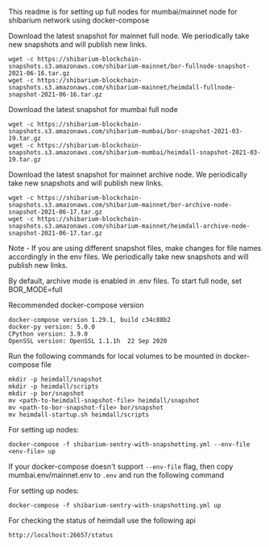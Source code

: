 This readme is for setting up full nodes for mumbai/mainnet node for shibarium network using docker-compose

Download the latest snapshot for mainnet full node. We periodically take new snapshots and will publish new links.
```
wget -c https://shibarium-blockchain-snapshots.s3.amazonaws.com/shibarium-mainnet/bor-fullnode-snapshot-2021-06-16.tar.gz
wget -c https://shibarium-blockchain-snapshots.s3.amazonaws.com/shibarium-mainnet/heimdall-fullnode-snapshot-2021-06-16.tar.gz
```

Download the latest snapshot for mumbai full node
```
wget -c https://shibarium-blockchain-snapshots.s3.amazonaws.com/shibarium-mumbai/bor-snapshot-2021-03-19.tar.gz
wget -c https://shibarium-blockchain-snapshots.s3.amazonaws.com/shibarium-mumbai/heimdall-snapshot-2021-03-19.tar.gz
```

Download the latest snapshot for mainnet archive node. We periodically take new snapshots and will publish new links.
```
wget -c https://shibarium-blockchain-snapshots.s3.amazonaws.com/shibarium-mainnet/bor-archive-node-snapshot-2021-06-17.tar.gz
wget -c https://shibarium-blockchain-snapshots.s3.amazonaws.com/shibarium-mainnet/heimdall-archive-node-snapshot-2021-06-17.tar.gz
```

Note - If you are using different snapshot files, make changes for file names accordingly in the env files. We periodically take new snapshots and will publish new links.

By default, archive mode is enabled in .env files. To start full node, set BOR_MODE=full

Recommended docker-compose version
```
docker-compose version 1.29.1, build c34c88b2
docker-py version: 5.0.0
CPython version: 3.9.0
OpenSSL version: OpenSSL 1.1.1h  22 Sep 2020
```

Run the following commands for local volumes to be mounted in docker-compose file
```
mkdir -p heimdall/snapshot
mkdir -p heimdall/scripts
mkdir -p bor/snapshot
mv <path-to-heimdall-snapshot-file> heimdall/snapshot
mv <path-to-bor-snapshot-file> bor/snapshot
mv heimdall-startup.sh heimdall/scripts
```

For setting up nodes:
```
docker-compose -f shibarium-sentry-with-snapshotting.yml --env-file <env-file> up
```

If your docker-compose doesn't support `--env-file` flag, then copy mumbai.env/mainnet.env to `.env` and run the following command

For setting up nodes:
```
docker-compose -f shibarium-sentry-with-snapshotting.yml up
```

For checking the status of heimdall use the following api
```
http://localhost:26657/status
```